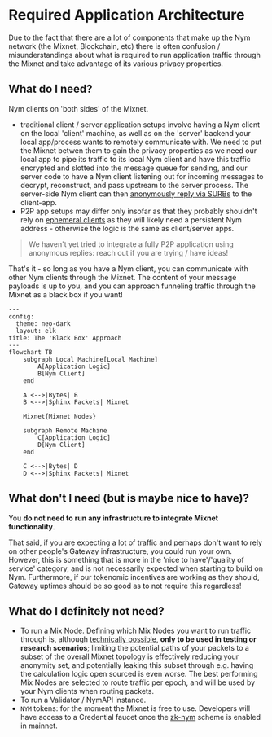 # Required Application Architecture

Due to the fact that there are a lot of components that make up the Nym network (the Mixnet, Blockchain, etc) there is often confusion / misunderstandings about what is required to run application traffic through the Mixnet and take advantage of its various privacy properties.

## What do I need?
Nym clients on 'both sides' of the Mixnet.
- traditional client / server application setups involve having a Nym client on the local 'client' machine, as well as on the 'server' backend your local app/process wants to remotely communicate with. We need to put the Mixnet betwen them to gain the privacy properties as we need our local app to pipe its traffic to its local Nym client and have this traffic encrypted and slotted into the message queue for sending, and our server code to have a Nym client listening out for incoming messages to decrypt, reconstruct, and pass upstream to the server process. The server-side Nym client can then [anonymously reply via SURBs](../../network/traffic/anonymous-replies) to the client-app.
- P2P app setups may differ only insofar as that they probably shouldn't rely on [ephemeral clients](../rust/mixnet/examples/simple) as they will likely need a persistent Nym address - otherwise the logic is the same as client/server apps.

> We haven't yet tried to integrate a fully P2P application using anonymous replies: reach out if you are trying / have ideas!

That's it - so long as you have a Nym client, you can communicate with other Nym clients through the Mixnet. The content of your message payloads is up to you, and you can approach funneling traffic through the Mixnet as a black box if you want!

```mermaid
---
config:
  theme: neo-dark
  layout: elk
title: The 'Black Box' Approach
---
flowchart TB
    subgraph Local Machine[Local Machine]
        A[Application Logic]
        B[Nym Client]
    end

    A <-->|Bytes| B
    B <-->|Sphinx Packets| Mixnet

    Mixnet{Mixnet Nodes}

    subgraph Remote Machine
        C[Application Logic]
        D[Nym Client]
    end

    C <-->|Bytes| D
    D <-->|Sphinx Packets| Mixnet
```

## What don't I need (but is maybe nice to have)?
You **do not need to run any infrastructure to integrate Mixnet functionality**.

That said, if you are expecting a lot of traffic and perhaps don't want to rely on other people's Gateway infrastructure, you could run your own. However, this is something that is more in the 'nice to have'/'quality of service' category, and is not necessarily expected when starting to build on Nym. Furthermore, if our tokenomic incentives are working as they should, Gateway uptimes should be so good as to not require this regardless!

## What do I definitely not need?
- To run a Mix Node. Defining which Mix Nodes you want to run traffic through is, although [technically possible](../rust/mixnet/examples/custom-topology), **only to be used in testing or research scenarios**; limiting the potential paths of your packets to a subset of the overall Mixnet topology is effectively reducing your anonymity set, and potentially leaking this subset through e.g. having the calculation logic open sourced is even worse. The best performing Mix Nodes are selected to route traffic per epoch, and will be used by your Nym clients when routing packets.
- To run a Validator / NymAPI instance.
- `NYM` tokens: for the moment the Mixnet is free to use. Developers will have access to a Credential faucet once the [zk-nym](../../network/cryptography/zk-nym) scheme is enabled in mainnet.
